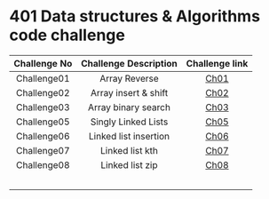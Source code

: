 # 401 Data structures & Algorithms code challenge

| Challenge No | Challenge Description |                                                       Challenge link                                                       |
|:------------:|:---------------------:|:--------------------------------------------------------------------------------------------------------------------------:|
| Challenge01  |     Array Reverse     |        [Ch01](https://github.com/ghanemgit/data-structures-and-algorithms/tree/array-reverse/Challenge01#readme)          |
| Challenge02  | Array insert & shift  |     [Ch02](https://github.com/ghanemgit/data-structures-and-algorithms/blob/array-insert-shift/Challenge02/README.md)      |
| Challenge03  |  Array binary search  |     [Ch03](https://github.com/ghanemgit/data-structures-and-algorithms/blob/array-binary-search/Challenge03/README.md)     |
| Challenge05  |  Singly Linked Lists  |          [Ch05](https://github.com/ghanemgit/data-structures-and-algorithms/blob/main/Challenge05/README_Ch05.md)          |
| Challenge06  | Linked list insertion | [Ch06](https://github.com/ghanemgit/data-structures-and-algorithms/blob/linked-list-insertions/Challenge05/README_Ch06.md) |
| Challenge07  |    Linked list kth    |    [Ch07](https://github.com/ghanemgit/data-structures-and-algorithms/blob/linked-list-kth/Challenge05/README_Ch07.md)     ||              |                       |                                                                                                                            |
| Challenge08  |    Linked list zip    |    [Ch08](https://github.com/ghanemgit/data-structures-and-algorithms/blob/linked-list-zip/Challenge05/README_Ch08.md)     ||              |                       |                                                                                                                            |
|              |                       |                                                                                                                            |
|              |                       |                                                                                                                            |
|              |                       |                                                                                                                            |
|              |                       |                                                                                                                            |
|              |                       |                                                                                                                            |
